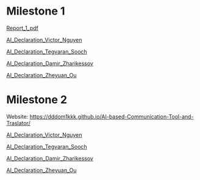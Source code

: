 # Milestone 1

[Report_1_pdf](./Milestone_1/CMPT_276_Report.pdf)

[AI_Declaration_Victor_Nguyen](./Milestone_1/AI_Disclosure_Forms/P1_AI_Declaration_Victor_Nguyen_301458739.pdf)

[AI_Declaration_Tegvaran_Sooch](./Milestone_1/AI_Disclosure_Forms/P1_AI_Declaration_Tegvaran_Sooch_301418178.pdf)

[AI_Declaration_Damir_Zharikessov](./Milestone_1/AI_Disclosure_Forms/P1_AI_Declaration_Damir_Zharikessov_301541028.pdf)

[AI_Declaration_Zheyuan_Ou](./Milestone_1/AI_Disclosure_Forms/P1_AI_Declaration_Zheyuan_Ou_301464403.pdf)

# Milestone 2

Website: https://dddom1kkk.github.io/AI-based-Communication-Tool-and-Traslator/

[AI_Declaration_Victor_Nguyen](./Milestone_2/P2_AI_Declaration_Victor_Nguyen_301458739.pdf)

[AI_Declaration_Tegvaran_Sooch]()

[AI_Declaration_Damir_Zharikessov]()

[AI_Declaration_Zheyuan_Ou]()